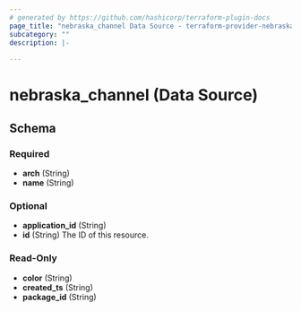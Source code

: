 ```yaml
---
# generated by https://github.com/hashicorp/terraform-plugin-docs
page_title: "nebraska_channel Data Source - terraform-provider-nebraska"
subcategory: ""
description: |-
  
---
```


# nebraska_channel (Data Source)





<!-- schema generated by tfplugindocs -->
## Schema

### Required

- **arch** (String)
- **name** (String)

### Optional

- **application_id** (String)
- **id** (String) The ID of this resource.

### Read-Only

- **color** (String)
- **created_ts** (String)
- **package_id** (String)



